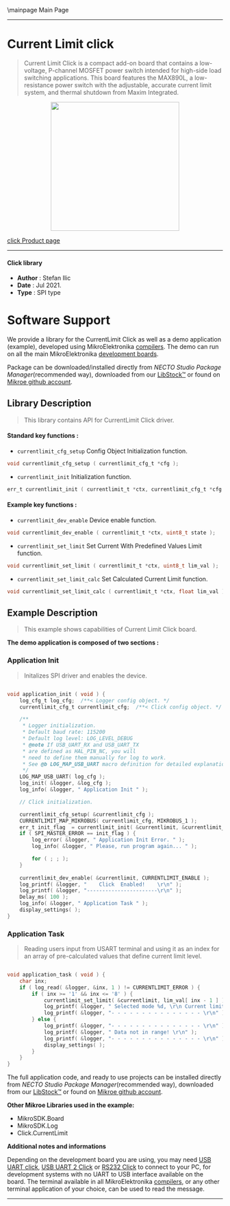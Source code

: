 \mainpage Main Page

---
# Current Limit click

> Current Limit Click is a compact add-on board that contains a low-voltage, P-channel MOSFET power switch intended for high-side load switching applications. This board features the MAX890L, a low-resistance power switch with the adjustable, accurate current limit system, and thermal shutdown from Maxim Integrated.

<p align="center">
  <img src="https://download.mikroe.com/images/click_for_ide/currentlimit_click.png" height=300px>
</p>

[click Product page](https://www.mikroe.com/current-limit-click)

---


#### Click library

- **Author**        : Stefan Ilic
- **Date**          : Jul 2021.
- **Type**          : SPI type


# Software Support

We provide a library for the CurrentLimit Click
as well as a demo application (example), developed using MikroElektronika
[compilers](https://www.mikroe.com/necto-studio).
The demo can run on all the main MikroElektronika [development boards](https://www.mikroe.com/development-boards).

Package can be downloaded/installed directly from *NECTO Studio Package Manager*(recommended way), downloaded from our [LibStock&trade;](https://libstock.mikroe.com) or found on [Mikroe github account](https://github.com/MikroElektronika/mikrosdk_click_v2/tree/master/clicks).

## Library Description

> This library contains API for CurrentLimit Click driver.

#### Standard key functions :

- `currentlimit_cfg_setup` Config Object Initialization function.
```c
void currentlimit_cfg_setup ( currentlimit_cfg_t *cfg );
```

- `currentlimit_init` Initialization function.
```c
err_t currentlimit_init ( currentlimit_t *ctx, currentlimit_cfg_t *cfg );
```

#### Example key functions :

- `currentlimit_dev_enable` Device enable function.
```c
void currentlimit_dev_enable ( currentlimit_t *ctx, uint8_t state );
```

- `currentlimit_set_limit` Set Current With Predefined Values Limit function.
```c
void currentlimit_set_limit ( currentlimit_t *ctx, uint8_t lim_val );
```

- `currentlimit_set_limit_calc` Set Calculated Current Limit function.
```c
void currentlimit_set_limit_calc ( currentlimit_t *ctx, float lim_val );
```

## Example Description

> This example shows capabilities of Current Limit Click board.

**The demo application is composed of two sections :**

### Application Init

> Initalizes SPI driver and enables the device.

```c

void application_init ( void ) {
    log_cfg_t log_cfg;  /**< Logger config object. */
    currentlimit_cfg_t currentlimit_cfg;  /**< Click config object. */

    /** 
     * Logger initialization.
     * Default baud rate: 115200
     * Default log level: LOG_LEVEL_DEBUG
     * @note If USB_UART_RX and USB_UART_TX 
     * are defined as HAL_PIN_NC, you will 
     * need to define them manually for log to work. 
     * See @b LOG_MAP_USB_UART macro definition for detailed explanation.
     */
    LOG_MAP_USB_UART( log_cfg );
    log_init( &logger, &log_cfg );
    log_info( &logger, " Application Init " );

    // Click initialization.

    currentlimit_cfg_setup( &currentlimit_cfg );
    CURRENTLIMIT_MAP_MIKROBUS( currentlimit_cfg, MIKROBUS_1 );
    err_t init_flag  = currentlimit_init( &currentlimit, &currentlimit_cfg );
    if ( SPI_MASTER_ERROR == init_flag ) {
        log_error( &logger, " Application Init Error. " );
        log_info( &logger, " Please, run program again... " );

        for ( ; ; );
    }
    
    currentlimit_dev_enable( &currentlimit, CURRENTLIMIT_ENABLE );
    log_printf( &logger, "    Click  Enabled!    \r\n" );
    log_printf( &logger, "-----------------------\r\n" );
    Delay_ms( 100 );
    log_info( &logger, " Application Task " );
    display_settings( );
}

```

### Application Task

> Reading users input from USART terminal and using it as an index for an array of pre-calculated values that define current limit level.

```c

void application_task ( void ) {
    char inx;
    if ( log_read( &logger, &inx, 1 ) != CURRENTLIMIT_ERROR ) {
        if ( inx >= '1' && inx <= '8' ) {
            currentlimit_set_limit( &currentlimit, lim_val[ inx - 1 ] );
            log_printf( &logger, " Selected mode %d, \r\n Current limit is %d mA \r\n", ( uint16_t ) inx - 48, lim_data[ inx - 49 ] );
            log_printf( &logger, "- - - - - - - - - - - - - - - \r\n" );
        } else { 
            log_printf( &logger, "- - - - - - - - - - - - - - - \r\n" );
            log_printf( &logger, " Data not in range! \r\n" );
            log_printf( &logger, "- - - - - - - - - - - - - - - \r\n" );
            display_settings( );
        }
    }
}
```


The full application code, and ready to use projects can be installed directly from *NECTO Studio Package Manager*(recommended way), downloaded from our [LibStock&trade;](https://libstock.mikroe.com) or found on [Mikroe github account](https://github.com/MikroElektronika/mikrosdk_click_v2/tree/master/clicks).

**Other Mikroe Libraries used in the example:**

- MikroSDK.Board
- MikroSDK.Log
- Click.CurrentLimit

**Additional notes and informations**

Depending on the development board you are using, you may need
[USB UART click](http://shop.mikroe.com/usb-uart-click),
[USB UART 2 Click](http://shop.mikroe.com/usb-uart-2-click) or
[RS232 Click](http://shop.mikroe.com/rs232-click) to connect to your PC, for
development systems with no UART to USB interface available on the board. The
terminal available in all MikroElektronika
[compilers](http://shop.mikroe.com/compilers), or any other terminal application
of your choice, can be used to read the message.

---
